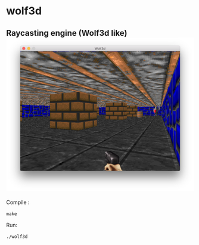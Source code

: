 # wolf3d

Raycasting engine (Wolf3d like)
![Exemple](https://raw.githubusercontent.com/Denis2222/wolf3d/master/gfx/screen.png)
---
Compile :
````
make
````

Run:
````
./wolf3d
````
